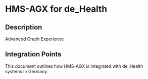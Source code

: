 # HMS-AGX for de_Health

## Description

Advanced Graph Experience

## Integration Points

This document outlines how HMS-AGX is integrated with de_Health systems in Germany.
